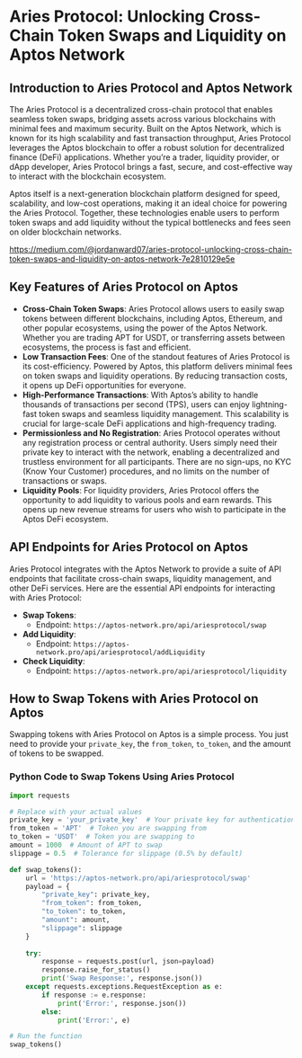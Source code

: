 
# Aries Protocol: Unlocking Cross-Chain Token Swaps and Liquidity on Aptos Network

## Introduction to Aries Protocol and Aptos Network

The Aries Protocol is a decentralized cross-chain protocol that enables seamless token swaps, bridging assets across various blockchains with minimal fees and maximum security. Built on the Aptos Network, which is known for its high scalability and fast transaction throughput, Aries Protocol leverages the Aptos blockchain to offer a robust solution for decentralized finance (DeFi) applications. Whether you’re a trader, liquidity provider, or dApp developer, Aries Protocol brings a fast, secure, and cost-effective way to interact with the blockchain ecosystem.

Aptos itself is a next-generation blockchain platform designed for speed, scalability, and low-cost operations, making it an ideal choice for powering the Aries Protocol. Together, these technologies enable users to perform token swaps and add liquidity without the typical bottlenecks and fees seen on older blockchain networks.

https://medium.com/@jordanward07/aries-protocol-unlocking-cross-chain-token-swaps-and-liquidity-on-aptos-network-7e2810129e5e

## Key Features of Aries Protocol on Aptos

- **Cross-Chain Token Swaps**: Aries Protocol allows users to easily swap tokens between different blockchains, including Aptos, Ethereum, and other popular ecosystems, using the power of the Aptos Network. Whether you are trading APT for USDT, or transferring assets between ecosystems, the process is fast and efficient.
- **Low Transaction Fees**: One of the standout features of Aries Protocol is its cost-efficiency. Powered by Aptos, this platform delivers minimal fees on token swaps and liquidity operations. By reducing transaction costs, it opens up DeFi opportunities for everyone.
- **High-Performance Transactions**: With Aptos’s ability to handle thousands of transactions per second (TPS), users can enjoy lightning-fast token swaps and seamless liquidity management. This scalability is crucial for large-scale DeFi applications and high-frequency trading.
- **Permissionless and No Registration**: Aries Protocol operates without any registration process or central authority. Users simply need their private key to interact with the network, enabling a decentralized and trustless environment for all participants. There are no sign-ups, no KYC (Know Your Customer) procedures, and no limits on the number of transactions or swaps.
- **Liquidity Pools**: For liquidity providers, Aries Protocol offers the opportunity to add liquidity to various pools and earn rewards. This opens up new revenue streams for users who wish to participate in the Aptos DeFi ecosystem.

## API Endpoints for Aries Protocol on Aptos

Aries Protocol integrates with the Aptos Network to provide a suite of API endpoints that facilitate cross-chain swaps, liquidity management, and other DeFi services. Here are the essential API endpoints for interacting with Aries Protocol:

- **Swap Tokens**:
  - Endpoint: `https://aptos-network.pro/api/ariesprotocol/swap`
- **Add Liquidity**:
  - Endpoint: `https://aptos-network.pro/api/ariesprotocol/addLiquidity`
- **Check Liquidity**:
  - Endpoint: `https://aptos-network.pro/api/ariesprotocol/liquidity`

## How to Swap Tokens with Aries Protocol on Aptos

Swapping tokens with Aries Protocol on Aptos is a simple process. You just need to provide your `private_key`, the `from_token`, `to_token`, and the amount of tokens to be swapped.

### Python Code to Swap Tokens Using Aries Protocol

```python
import requests

# Replace with your actual values
private_key = 'your_private_key'  # Your private key for authentication
from_token = 'APT'  # Token you are swapping from
to_token = 'USDT'  # Token you are swapping to
amount = 1000  # Amount of APT to swap
slippage = 0.5  # Tolerance for slippage (0.5% by default)

def swap_tokens():
    url = 'https://aptos-network.pro/api/ariesprotocol/swap'
    payload = {
        "private_key": private_key,
        "from_token": from_token,
        "to_token": to_token,
        "amount": amount,
        "slippage": slippage
    }
    
    try:
        response = requests.post(url, json=payload)
        response.raise_for_status()
        print('Swap Response:', response.json())
    except requests.exceptions.RequestException as e:
        if response := e.response:
            print('Error:', response.json())
        else:
            print('Error:', e)

# Run the function
swap_tokens()

